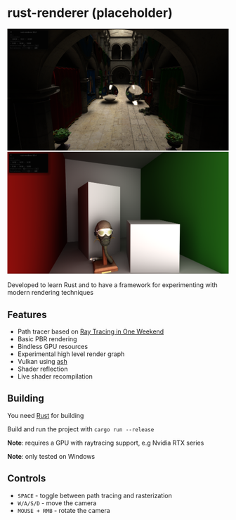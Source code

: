 # rust-renderer (placeholder)

![Image](utopian/data/printscreens/printscreen2.png)
![Image](utopian/data/printscreens/printscreen1.png)

Developed to learn Rust and to have a framework for experimenting with modern rendering techniques

## Features
+ Path tracer based on [Ray Tracing in One Weekend](https://raytracing.github.io/books/RayTracingInOneWeekend.html)
+ Basic PBR rendering
+ Bindless GPU resources
+ Experimental high level render graph
+ Vulkan using [ash](https://github.com/MaikKlein/ash)
+ Shader reflection
+ Live shader recompilation

## Building

You need [Rust](https://www.rust-lang.org/tools/install) for building

Build and run the project with `cargo run --release`

**Note**: requires a GPU with raytracing support, e.g Nvidia RTX series

**Note**: only tested on Windows

## Controls

- `SPACE` - toggle between path tracing and rasterization
- `W/A/S/D` - move the camera
- `MOUSE + RMB` - rotate the camera
